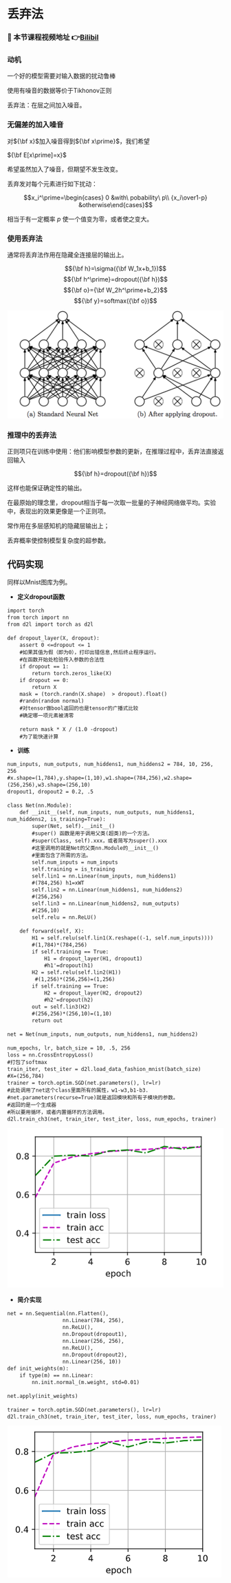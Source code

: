 # 丢弃法

### 🎦 本节课程视频地址 👉[Bilibil](https://www.bilibili.com/video/BV1Y5411c7aY?spm_id_from=333.999.0.0)

### 动机

一个好的模型需要对输入数据的扰动鲁棒

使用有噪音的数据等价于Tikhonov正则

丢弃法：在层之间加入噪音。

### 无偏差的加入噪音

对${\bf x}$加入噪音得到${\bf x\prime}$，我们希望

${\bf E[x\prime]=x}$

希望虽然加入了噪音，但期望不发生改变。

丢弃发对每个元素进行如下扰动：

$$x_i^\prime=\begin{cases}
0 &with\ pobability\ p\\
{x_i\over1-p} &otherwise\end{cases}$$

相当于有一定概率 $p$ 使一个值变为零，或者使之变大。

### 使用丢弃法

通常将丢弃法作用在隐藏全连接层的输出上。

$${\bf h}=\sigma({\bf W_1x+b_1})$$
$${\bf h^\prime}=dropout({\bf h})$$
$${\bf o}={\bf W_2h^\prime+b_2}$$
$${\bf y}=softmax({\bf o})$$

![使用丢弃法](\Images/1_iWQzxhVlvadk6VAJjsgXgg.png)


### 推理中的丢弃法

正则项只在训练中使用：他们影响模型参数的更新，在推理过程中，丢弃法直接返回输入

$${\bf h}=dropout({\bf h})$$

这样也能保证确定性的输出。

在最原始的理念里，dropout相当于每一次取一批量的子神经网络做平均。实验中，表现出的效果更像是一个正则项。

常作用在多层感知机的隐藏层输出上；

丢弃概率使控制模型复杂度的超参数。

## 代码实现

同样以Mnist图库为例。

- **定义dropout函数**

```
import torch
from torch import nn
from d2l import torch as d2l

def dropout_layer(X, dropout):
    assert 0 <=dropout <= 1
    #如果其值为假（即为0），打印出错信息,然后终止程序运行。
    #在函数开始处检验传入参数的合法性
    if dropout == 1:
        return torch.zeros_like(X)
    if dropout == 0:
        return X
    mask = (torch.randn(X.shape)  > dropout).float()
    #randn(random normal)
    #对tensor做bool返回的也是tensor的广播式比较
    #确定哪一项元素被清零
    
    return mask * X / (1.0 -dropout)
    #为了能快速计算
```

- **训练**

```
num_inputs, num_outputs, num_hiddens1, num_hiddens2 = 784, 10, 256, 256
#x.shape=(1,784),y.shape=(1,10),w1.shape=(784,256),w2.shape=(256,256),w3.shape=(256,10)
dropout1, dropout2 = 0.2, .5

class Net(nn.Module):
    def __init__(self, num_inputs, num_outputs, num_hiddens1, num_hiddens2, is_training=True):
        super(Net, self).__init__()
        #super() 函数是用于调用父类(超类)的一个方法。
        #super(Class, self).xxx，或者简写为super().xxx
        #这里调用的就是Net的父类nn.Module的__init__()
        #里面包含了所需的方法。
        self.num_inputs = num_inputs
        self.training = is_training
        self.lin1 = nn.Linear(num_inputs, num_hiddens1)
        #(784,256) h1=xWT
        self.lin2 = nn.Linear(num_hiddens1, num_hiddens2)
        #(256,256)
        self.lin3 = nn.Linear(num_hiddens2, num_outputs)
        #(256,10)
        self.relu = nn.ReLU()
    
    def forward(self, X):
        H1 = self.relu(self.lin1(X.reshape((-1, self.num_inputs))))
        #(1,784)*(784,256)
        if self.training == True:
            H1 = dropout_layer(H1, dropout1)
            #h1'=dropout(h1)
        H2 = self.relu(self.lin2(H1))
         #(1,256)*(256,256)=(1,256)
        if self.training == True:
            H2 = dropout_layer(H2, dropout2)
            #h2'=dropout(h2)
        out = self.lin3(H2)
        #(256,256)*(256,10)=(1,10)
        return out

net = Net(num_inputs, num_outputs, num_hiddens1, num_hiddens2)

num_epochs, lr, batch_size = 10, .5, 256
loss = nn.CrossEntropyLoss()
#打包了softmax
train_iter, test_iter = d2l.load_data_fashion_mnist(batch_size)
#X=(256,784)
trainer = torch.optim.SGD(net.parameters(), lr=lr)
#此处调用了net这个class里面所有的属性，w1-w3,b1-b3.
#net.parameters(recurse=True)就是返回模块和所有子模块的参数。
#返回的是一个生成器
#所以要用循环，或者内置循环的方法调用。
d2l.train_ch3(net, train_iter, test_iter, loss, num_epochs, trainer)
```
![训练结果](\Images/微信截图_20211217154852.png)

- **简介实现**

```
net = nn.Sequential(nn.Flatten(),
                  nn.Linear(784, 256),
                  nn.ReLU(),
                  nn.Dropout(dropout1),
                  nn.Linear(256, 256),
                  nn.ReLU(),
                  nn.Dropout(dropout2),
                  nn.Linear(256, 10))
def init_weights(m):
    if type(m) == nn.Linear:
        nn.init.normal_(m.weight, std=0.01)

net.apply(init_weights)

trainer = torch.optim.SGD(net.parameters(), lr=lr)
d2l.train_ch3(net, train_iter, test_iter, loss, num_epochs, trainer)
```
![](\Images/微信截图_20211217155233.png)